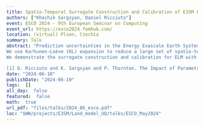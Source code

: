 ```yaml
---
title: Spatio-Temporal Surrogate Construction and Calibration of E3SM Land Model
authors: ["Khachik Sargsyan, Daniel Ricciuto"]
event: ESCO 2024 - 9th European Seminar on Computing
event_url: https://esco2024.femhub.com/
location: (virtual) Plzen, Czechia
summary: Talk
abstract: "Prediction uncertainties in the Energy Exascale Earth System (E3SM) land model (ELM) are caused in part by uncertain parameters related fluxes of carbon and energy [1]. Uncertainty quantification and calibration methods hinge on the development of surrogate models that replicate the ELM output behavior with respect to these uncertain input parameters. A major challenge is the high dimensionality of the output spatio-temporal fields.
We use Karhunen-Loève (KL) expansion to reduce a large set of spatio-temporal outputs to a small number of latent variables. Neural network (NN) surrogates are then constructed for all latent variables with respect to model input parameters. We employ Residual NNs with layer-parameterized weights that regularize the training and improve performance in approximating the input-output maps. A KLNN surrogate is then interrogated for global sensitivity analysis, as well as in Bayesian calibration using gridded observations of gross primary productivity, the main model output. Bayesian calibration is carried out with Markov chain Monte Carlo, with the likelihoods developed in the latent space to enhance computational feasibility.
We demonstrate the surrogate construction and calibration for ELM with 275 training simulations at 2x2 degree spatial and monthly temporal resolution over a 15-year time period while perturbing 10 model parameters.

[1] D. Ricciuto and K. Sargsyan and P. Thornton. The Impact of Parametric Uncertainties on Biogeochemistry in the E3SM Land Model. Journal of Advances in Modeling Earth Systems, 10 (2), 297-319, 2018."
date: "2024-06-10"
publishDate: "2024-06-10"
tags:  []
all_day:  false
featured:  false
math:  true
url_pdf: "files/talks/2024_06_esco.pdf"
loc: "$WW/projects/E3SM/Land_model_UQ/talks/ESCO_May2024"
---
```

